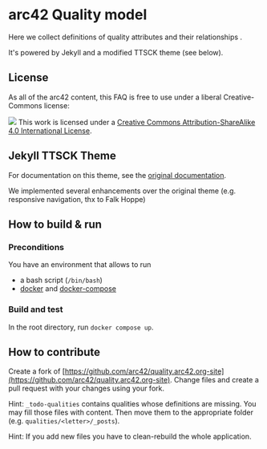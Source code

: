 # arc42 Quality model

Here we collect definitions of quality attributes and their relationships .


It's powered by Jekyll and a modified TTSCK theme (see below).

## License
As all of the arc42 content, this FAQ is free to use under a liberal Creative-Commons
license:

![](https://i.creativecommons.org/l/by-sa/4.0/88x31.png)
This work is licensed under a
[Creative Commons Attribution-ShareAlike 4.0 International License](https://creativecommons.org/licenses/by-sa/4.0/).


## Jekyll TTSCK Theme

For documentation on this theme, see the [original documentation](https://ttskch.github.io/jekyll-ttskch-theme/).

We implemented several enhancements over the original theme (e.g. responsive navigation, thx to Falk Hoppe)

## How to build & run

### Preconditions

You have an environment that allows to run
- a bash script (`/bin/bash`)
- [docker](https://docs.docker.com/build/building/context/) and [docker-compose](https://docs.docker.com/compose/)

### Build and test

In the root directory, run `docker compose up`.



## How to contribute

Create a fork of [https://github.com/arc42/quality.arc42.org-site](https://github.com/arc42/quality.arc42.org-site). Change files and create a pull request with your changes using your fork.

Hint: `_todo-qualities` contains qualities whose definitions are missing. You may fill those files with content. Then move them to the appropriate folder (e.g. `qualities/<letter>/_posts`).

Hint: If you add new files you have to clean-rebuild the whole application.